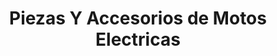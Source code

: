 ---
title: "Piezas Y Accesorios de Motos Electricas"
url: /san-miguel-del-padron/piezas-y-accesorios-de-motos-electricas/
shop: motocicleta
---